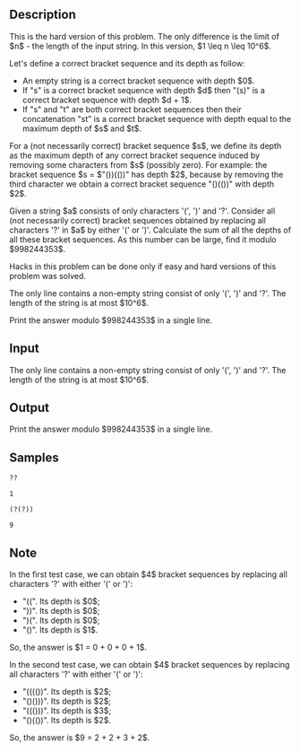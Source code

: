 ## Description

<div><p><span class="tex-font-style-it">This is the hard version of this problem. The only difference is the limit of $n$ - the length of the input string. In this version, $1 \leq n \leq 10^6$.</span></p><p>Let's define a correct bracket sequence and its depth as follow:</p><ul> <li> An empty string is a correct bracket sequence with depth $0$. </li><li> If "<span class="tex-font-style-tt">s</span>" is a correct bracket sequence with depth $d$ then "<span class="tex-font-style-tt">(s)</span>" is a correct bracket sequence with depth $d + 1$. </li><li> If "<span class="tex-font-style-tt">s</span>" and "<span class="tex-font-style-tt">t</span>" are both correct bracket sequences then their concatenation "<span class="tex-font-style-tt">st</span>" is a correct bracket sequence with depth equal to the maximum depth of $s$ and $t$. </li></ul><p>For a (not necessarily correct) bracket sequence $s$, we define its depth as the maximum depth of any <span class="tex-font-style-bf">correct</span> bracket sequence induced by removing some characters from $s$ (possibly zero). For example: the bracket sequence $s = $"<span class="tex-font-style-tt">())(())</span>" has depth $2$, because by removing the third character we obtain a correct bracket sequence "<span class="tex-font-style-tt">()(())</span>" with depth $2$.</p><p>Given a string $a$ consists of only characters '<span class="tex-font-style-tt">(</span>', '<span class="tex-font-style-tt">)</span>' and '<span class="tex-font-style-tt">?</span>'. Consider all (not necessarily correct) bracket sequences obtained by replacing all characters '<span class="tex-font-style-tt">?</span>' in $a$ by either '<span class="tex-font-style-tt">(</span>' or '<span class="tex-font-style-tt">)</span>'. Calculate the sum of all the depths of all these bracket sequences. As this number can be large, find it modulo $998244353$.</p><p><span class="tex-font-style-bf">Hacks</span> in this problem can be done only if easy and hard versions of this problem was solved.</p></div><div class="input-specification"><p>The only line contains a non-empty string consist of only '<span class="tex-font-style-tt">(</span>', '<span class="tex-font-style-tt">)</span>' and '<span class="tex-font-style-tt">?</span>'. The length of the string is at most $10^6$.</p></div><div class="output-specification"><p>Print the answer modulo $998244353$ in a single line.</p></div>

## Input

<p>The only line contains a non-empty string consist of only '<span class="tex-font-style-tt">(</span>', '<span class="tex-font-style-tt">)</span>' and '<span class="tex-font-style-tt">?</span>'. The length of the string is at most $10^6$.</p>

## Output

<p>Print the answer modulo $998244353$ in a single line.</p>

## Samples

```input1
??
```

```output1
1
```






```input2
(?(?))
```

```output2
9
```




## Note

<p>In the first test case, we can obtain $4$ bracket sequences by replacing all characters '<span class="tex-font-style-tt">?</span>' with either '<span class="tex-font-style-tt">(</span>' or '<span class="tex-font-style-tt">)</span>':</p><ul> <li> "<span class="tex-font-style-tt">((</span>". Its depth is $0$; </li><li> "<span class="tex-font-style-tt">))</span>". Its depth is $0$; </li><li> "<span class="tex-font-style-tt">)(</span>". Its depth is $0$; </li><li> "<span class="tex-font-style-tt">()</span>". Its depth is $1$. </li></ul><p>So, the answer is $1 = 0 + 0 + 0 + 1$.</p><p>In the second test case, we can obtain $4$ bracket sequences by replacing all characters '<span class="tex-font-style-tt">?</span>' with either '<span class="tex-font-style-tt">(</span>' or '<span class="tex-font-style-tt">)</span>':</p><ul> <li> "<span class="tex-font-style-tt">(((())</span>". Its depth is $2$; </li><li> "<span class="tex-font-style-tt">()()))</span>". Its depth is $2$; </li><li> "<span class="tex-font-style-tt">((()))</span>". Its depth is $3$; </li><li> "<span class="tex-font-style-tt">()(())</span>". Its depth is $2$. </li></ul><p>So, the answer is $9 = 2 + 2 + 3 + 2$.</p>
